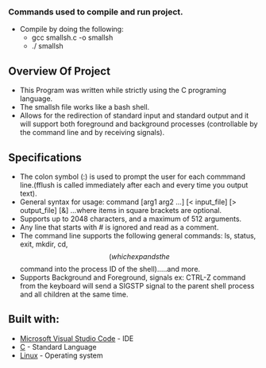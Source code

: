 
### Commands used to compile and run project.
- Compile by doing the following:
  - gcc smallsh.c -o smallsh
  - ./ smallsh

 ## Overview Of Project
 - This Program was written while strictly using the C programing language.
 - The smallsh file works like a bash shell.
 - Allows for the redirection of standard input and standard output and it will support both foreground and background processes  (controllable by the command line and by      receiving signals).
 
 
 ## Specifications 
 - The colon symbol (:) is used to prompt the user for each commmand line.(fflush is called immediately after each and every time you output text).
 - General syntax for usage:  command [arg1 arg2 ...] [< input_file] [> output_file] [&] …where items in square brackets are optional.
 - Supports up to 2048 characters, and a maximum of 512 arguments.
 - Any line that starts with # is ignored and read as a comment.
 - The command line supports the following general commands: ls, status, exit, mkdir, cd, $$(which expands the $$ command into the process ID of the shell).....and more.
 - Supports Background and Foreground, signals ex: CTRL-Z command from the keyboard will send a SIGSTP signal to the parent shell process and all children at the same time.
 
 ## Built with:
 * [Microsoft Visual Studio Code](https://code.visualstudio.com/) - IDE
* [C](https://en.wikipedia.org/wiki/C) - Standard Language 
 * [Linux](https://www.linux.org/) - Operating system
